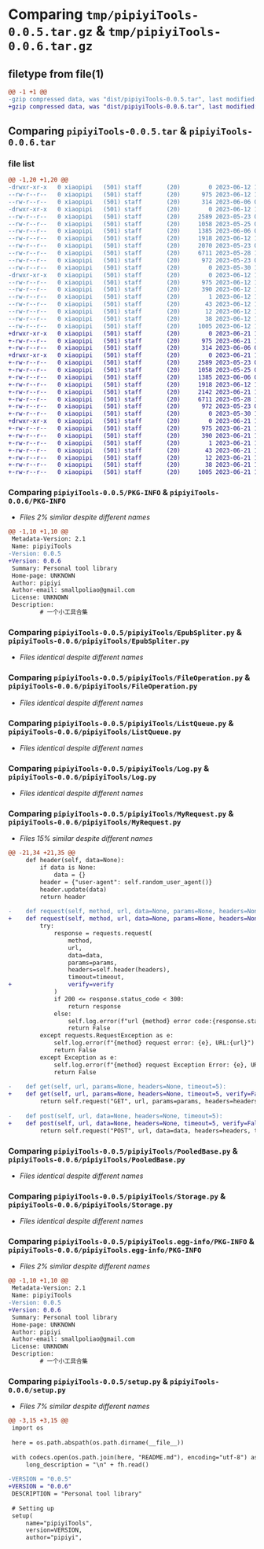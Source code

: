 # Comparing `tmp/pipiyiTools-0.0.5.tar.gz` & `tmp/pipiyiTools-0.0.6.tar.gz`

## filetype from file(1)

```diff
@@ -1 +1 @@
-gzip compressed data, was "dist/pipiyiTools-0.0.5.tar", last modified: Mon Jun 12 14:18:33 2023, max compression
+gzip compressed data, was "dist/pipiyiTools-0.0.6.tar", last modified: Wed Jun 21 14:36:41 2023, max compression
```

## Comparing `pipiyiTools-0.0.5.tar` & `pipiyiTools-0.0.6.tar`

### file list

```diff
@@ -1,20 +1,20 @@
-drwxr-xr-x   0 xiaopipi   (501) staff       (20)        0 2023-06-12 14:18:33.000000 pipiyiTools-0.0.5/
--rw-r--r--   0 xiaopipi   (501) staff       (20)      975 2023-06-12 14:18:33.000000 pipiyiTools-0.0.5/PKG-INFO
--rw-r--r--   0 xiaopipi   (501) staff       (20)      314 2023-06-06 08:59:34.000000 pipiyiTools-0.0.5/README.md
-drwxr-xr-x   0 xiaopipi   (501) staff       (20)        0 2023-06-12 14:18:33.000000 pipiyiTools-0.0.5/pipiyiTools/
--rw-r--r--   0 xiaopipi   (501) staff       (20)     2589 2023-05-23 08:46:36.000000 pipiyiTools-0.0.5/pipiyiTools/EpubSpliter.py
--rw-r--r--   0 xiaopipi   (501) staff       (20)     1058 2023-05-25 05:43:31.000000 pipiyiTools-0.0.5/pipiyiTools/FileOperation.py
--rw-r--r--   0 xiaopipi   (501) staff       (20)     1385 2023-06-06 09:02:18.000000 pipiyiTools-0.0.5/pipiyiTools/ListQueue.py
--rw-r--r--   0 xiaopipi   (501) staff       (20)     1918 2023-06-12 14:17:44.000000 pipiyiTools-0.0.5/pipiyiTools/Log.py
--rw-r--r--   0 xiaopipi   (501) staff       (20)     2070 2023-05-23 06:29:36.000000 pipiyiTools-0.0.5/pipiyiTools/MyRequest.py
--rw-r--r--   0 xiaopipi   (501) staff       (20)     6711 2023-05-28 14:14:08.000000 pipiyiTools-0.0.5/pipiyiTools/PooledBase.py
--rw-r--r--   0 xiaopipi   (501) staff       (20)      972 2023-05-23 04:18:08.000000 pipiyiTools-0.0.5/pipiyiTools/Storage.py
--rw-r--r--   0 xiaopipi   (501) staff       (20)        0 2023-05-30 10:06:54.000000 pipiyiTools-0.0.5/pipiyiTools/__init__.py
-drwxr-xr-x   0 xiaopipi   (501) staff       (20)        0 2023-06-12 14:18:33.000000 pipiyiTools-0.0.5/pipiyiTools.egg-info/
--rw-r--r--   0 xiaopipi   (501) staff       (20)      975 2023-06-12 14:18:33.000000 pipiyiTools-0.0.5/pipiyiTools.egg-info/PKG-INFO
--rw-r--r--   0 xiaopipi   (501) staff       (20)      390 2023-06-12 14:18:33.000000 pipiyiTools-0.0.5/pipiyiTools.egg-info/SOURCES.txt
--rw-r--r--   0 xiaopipi   (501) staff       (20)        1 2023-06-12 14:18:33.000000 pipiyiTools-0.0.5/pipiyiTools.egg-info/dependency_links.txt
--rw-r--r--   0 xiaopipi   (501) staff       (20)       43 2023-06-12 14:18:33.000000 pipiyiTools-0.0.5/pipiyiTools.egg-info/requires.txt
--rw-r--r--   0 xiaopipi   (501) staff       (20)       12 2023-06-12 14:18:33.000000 pipiyiTools-0.0.5/pipiyiTools.egg-info/top_level.txt
--rw-r--r--   0 xiaopipi   (501) staff       (20)       38 2023-06-12 14:18:33.000000 pipiyiTools-0.0.5/setup.cfg
--rw-r--r--   0 xiaopipi   (501) staff       (20)     1005 2023-06-12 14:17:59.000000 pipiyiTools-0.0.5/setup.py
+drwxr-xr-x   0 xiaopipi   (501) staff       (20)        0 2023-06-21 14:36:41.000000 pipiyiTools-0.0.6/
+-rw-r--r--   0 xiaopipi   (501) staff       (20)      975 2023-06-21 14:36:41.000000 pipiyiTools-0.0.6/PKG-INFO
+-rw-r--r--   0 xiaopipi   (501) staff       (20)      314 2023-06-06 08:59:34.000000 pipiyiTools-0.0.6/README.md
+drwxr-xr-x   0 xiaopipi   (501) staff       (20)        0 2023-06-21 14:36:41.000000 pipiyiTools-0.0.6/pipiyiTools/
+-rw-r--r--   0 xiaopipi   (501) staff       (20)     2589 2023-05-23 08:46:36.000000 pipiyiTools-0.0.6/pipiyiTools/EpubSpliter.py
+-rw-r--r--   0 xiaopipi   (501) staff       (20)     1058 2023-05-25 05:43:31.000000 pipiyiTools-0.0.6/pipiyiTools/FileOperation.py
+-rw-r--r--   0 xiaopipi   (501) staff       (20)     1385 2023-06-06 09:02:18.000000 pipiyiTools-0.0.6/pipiyiTools/ListQueue.py
+-rw-r--r--   0 xiaopipi   (501) staff       (20)     1918 2023-06-12 14:17:44.000000 pipiyiTools-0.0.6/pipiyiTools/Log.py
+-rw-r--r--   0 xiaopipi   (501) staff       (20)     2142 2023-06-21 14:36:05.000000 pipiyiTools-0.0.6/pipiyiTools/MyRequest.py
+-rw-r--r--   0 xiaopipi   (501) staff       (20)     6711 2023-05-28 14:14:08.000000 pipiyiTools-0.0.6/pipiyiTools/PooledBase.py
+-rw-r--r--   0 xiaopipi   (501) staff       (20)      972 2023-05-23 04:18:08.000000 pipiyiTools-0.0.6/pipiyiTools/Storage.py
+-rw-r--r--   0 xiaopipi   (501) staff       (20)        0 2023-05-30 10:06:54.000000 pipiyiTools-0.0.6/pipiyiTools/__init__.py
+drwxr-xr-x   0 xiaopipi   (501) staff       (20)        0 2023-06-21 14:36:41.000000 pipiyiTools-0.0.6/pipiyiTools.egg-info/
+-rw-r--r--   0 xiaopipi   (501) staff       (20)      975 2023-06-21 14:36:41.000000 pipiyiTools-0.0.6/pipiyiTools.egg-info/PKG-INFO
+-rw-r--r--   0 xiaopipi   (501) staff       (20)      390 2023-06-21 14:36:41.000000 pipiyiTools-0.0.6/pipiyiTools.egg-info/SOURCES.txt
+-rw-r--r--   0 xiaopipi   (501) staff       (20)        1 2023-06-21 14:36:41.000000 pipiyiTools-0.0.6/pipiyiTools.egg-info/dependency_links.txt
+-rw-r--r--   0 xiaopipi   (501) staff       (20)       43 2023-06-21 14:36:41.000000 pipiyiTools-0.0.6/pipiyiTools.egg-info/requires.txt
+-rw-r--r--   0 xiaopipi   (501) staff       (20)       12 2023-06-21 14:36:41.000000 pipiyiTools-0.0.6/pipiyiTools.egg-info/top_level.txt
+-rw-r--r--   0 xiaopipi   (501) staff       (20)       38 2023-06-21 14:36:41.000000 pipiyiTools-0.0.6/setup.cfg
+-rw-r--r--   0 xiaopipi   (501) staff       (20)     1005 2023-06-21 14:36:22.000000 pipiyiTools-0.0.6/setup.py
```

### Comparing `pipiyiTools-0.0.5/PKG-INFO` & `pipiyiTools-0.0.6/PKG-INFO`

 * *Files 2% similar despite different names*

```diff
@@ -1,10 +1,10 @@
 Metadata-Version: 2.1
 Name: pipiyiTools
-Version: 0.0.5
+Version: 0.0.6
 Summary: Personal tool library
 Home-page: UNKNOWN
 Author: pipiyi
 Author-email: smallpoliao@gmail.com
 License: UNKNOWN
 Description: 
         # 一个小工具合集
```

### Comparing `pipiyiTools-0.0.5/pipiyiTools/EpubSpliter.py` & `pipiyiTools-0.0.6/pipiyiTools/EpubSpliter.py`

 * *Files identical despite different names*

### Comparing `pipiyiTools-0.0.5/pipiyiTools/FileOperation.py` & `pipiyiTools-0.0.6/pipiyiTools/FileOperation.py`

 * *Files identical despite different names*

### Comparing `pipiyiTools-0.0.5/pipiyiTools/ListQueue.py` & `pipiyiTools-0.0.6/pipiyiTools/ListQueue.py`

 * *Files identical despite different names*

### Comparing `pipiyiTools-0.0.5/pipiyiTools/Log.py` & `pipiyiTools-0.0.6/pipiyiTools/Log.py`

 * *Files identical despite different names*

### Comparing `pipiyiTools-0.0.5/pipiyiTools/MyRequest.py` & `pipiyiTools-0.0.6/pipiyiTools/MyRequest.py`

 * *Files 15% similar despite different names*

```diff
@@ -21,34 +21,35 @@
     def header(self, data=None):
         if data is None:
             data = {}
         header = {"user-agent": self.random_user_agent()}
         header.update(data)
         return header
 
-    def request(self, method, url, data=None, params=None, headers=None, timeout=5):
+    def request(self, method, url, data=None, params=None, headers=None, timeout=5, verify=False):
         try:
             response = requests.request(
                 method,
                 url,
                 data=data,
                 params=params,
                 headers=self.header(headers),
                 timeout=timeout,
+                verify=verify
             )
             if 200 <= response.status_code < 300:
                 return response
             else:
                 self.log.error(f"url {method} error code:{response.status_code},link:{url}")
                 return False
         except requests.RequestException as e:
             self.log.error(f"{method} request error: {e}, URL:{url}")
             return False
         except Exception as e:
             self.log.error(f"{method} request Exception Error: {e}, URL:{url}")
             return False
 
-    def get(self, url, params=None, headers=None, timeout=5):
+    def get(self, url, params=None, headers=None, timeout=5, verify=False):
         return self.request("GET", url, params=params, headers=headers, timeout=timeout)
 
-    def post(self, url, data=None, headers=None, timeout=5):
+    def post(self, url, data=None, headers=None, timeout=5, verify=False):
         return self.request("POST", url, data=data, headers=headers, timeout=timeout)
```

### Comparing `pipiyiTools-0.0.5/pipiyiTools/PooledBase.py` & `pipiyiTools-0.0.6/pipiyiTools/PooledBase.py`

 * *Files identical despite different names*

### Comparing `pipiyiTools-0.0.5/pipiyiTools/Storage.py` & `pipiyiTools-0.0.6/pipiyiTools/Storage.py`

 * *Files identical despite different names*

### Comparing `pipiyiTools-0.0.5/pipiyiTools.egg-info/PKG-INFO` & `pipiyiTools-0.0.6/pipiyiTools.egg-info/PKG-INFO`

 * *Files 2% similar despite different names*

```diff
@@ -1,10 +1,10 @@
 Metadata-Version: 2.1
 Name: pipiyiTools
-Version: 0.0.5
+Version: 0.0.6
 Summary: Personal tool library
 Home-page: UNKNOWN
 Author: pipiyi
 Author-email: smallpoliao@gmail.com
 License: UNKNOWN
 Description: 
         # 一个小工具合集
```

### Comparing `pipiyiTools-0.0.5/setup.py` & `pipiyiTools-0.0.6/setup.py`

 * *Files 7% similar despite different names*

```diff
@@ -3,15 +3,15 @@
 import os
 
 here = os.path.abspath(os.path.dirname(__file__))
 
 with codecs.open(os.path.join(here, "README.md"), encoding="utf-8") as fh:
     long_description = "\n" + fh.read()
 
-VERSION = "0.0.5"
+VERSION = "0.0.6"
 DESCRIPTION = "Personal tool library"
 
 # Setting up
 setup(
     name="pipiyiTools",
     version=VERSION,
     author="pipiyi",
```

